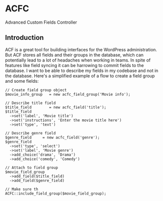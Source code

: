 # ACFC
Advanced Custom Fields Controller


## Introduction
ACF is a great tool for building interfaces for the WordPress administration. But ACF stores all fields and their groups in the database, which can potentially lead to a lot of headaches when working in teams. In spite of features like field syncing it can be harrowing to commit fields to the database. I want to be able to describe my fields in my codebase and not in the database. Here's a simplified example of a flow to create a field group and some fields:
```
// Create field group object
$movie_info_group   = new acfc_field_group('Movie info');

// Describe title field
$title_field        = new acfc_field('title');
$title_field
  ->set('label', 'Movie title')
  ->set('instructions', 'Enter the movie title here')
  ->set('type', 'text')

// Describe genre field
$genre_field     = new acfc_field('genre');
$genre_field
  ->set('type', 'select')
  ->set('label', 'Movie genre')
  ->add_choice('drama', 'Drama')
  ->add_choice('comedy', 'Comedy')

// Attach to field group
$movie_field_group
  ->add_field($title_field)
  ->add_field($genre_field)

// Make sure th
ACFC::include_field_group($movie_field_group);

```
